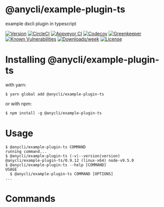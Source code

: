 @anycli/example-plugin-ts
=========================

example dxcli plugin in typescript

[![Version](https://img.shields.io/npm/v/@anycli/example-plugin-ts.svg)](https://npmjs.org/package/@anycli/example-plugin-ts)
[![CircleCI](https://circleci.com/gh/anycli/example-plugin-ts/tree/master.svg?style=svg)](https://circleci.com/gh/anycli/example-plugin-ts/tree/master)
[![Appveyor CI](https://ci.appveyor.com/api/projects/status/github/anycli/example-plugin-ts?branch=master&svg=true)](https://ci.appveyor.com/project/heroku/example-plugin-ts/branch/master)
[![Codecov](https://codecov.io/gh/anycli/example-plugin-ts/branch/master/graph/badge.svg)](https://codecov.io/gh/anycli/example-plugin-ts)
[![Greenkeeper](https://badges.greenkeeper.io/anycli/example-plugin-ts.svg)](https://greenkeeper.io/)
[![Known Vulnerabilities](https://snyk.io/test/npm/@anycli/example-plugin-ts/badge.svg)](https://snyk.io/test/npm/@anycli/example-plugin-ts)
[![Downloads/week](https://img.shields.io/npm/dw/@anycli/example-plugin-ts.svg)](https://npmjs.org/package/@anycli/example-plugin-ts)
[![License](https://img.shields.io/npm/l/@anycli/example-plugin-ts.svg)](https://github.com/anycli/example-plugin-ts/blob/master/package.json)

<!-- install -->
# Installing @anycli/example-plugin-ts

with yarn:
```
$ yarn global add @anycli/example-plugin-ts
```

or with npm:
```
$ npm install -g @anycli/example-plugin-ts
```
<!-- installstop -->
<!-- usage -->
# Usage

```sh-session
$ @anycli/example-plugin-ts COMMAND
running command...
$ @anycli/example-plugin-ts (-v|--version|version)
@anycli/example-plugin-ts/0.9.12 (linux-x64) node-v9.5.0
$ @anycli/example-plugin-ts --help [COMMAND]
USAGE
  $ @anycli/example-plugin-ts COMMAND [OPTIONS]
...
```
<!-- usagestop -->
<!-- commands -->
# Commands
<!-- commandsstop -->
